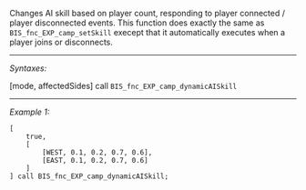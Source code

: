 Changes AI skill based on player count, responding to player connected / player disconnected events. This function does exactly the same as `BIS_fnc_EXP_camp_setSkill` execept that it automatically executes when a player joins or disconnects.


---
*Syntaxes:*

[mode, affectedSides] call `BIS_fnc_EXP_camp_dynamicAISkill`

---
*Example 1:*

```sqf
[
	true,
	[
		[WEST, 0.1, 0.2, 0.7, 0.6],
		[EAST, 0.1, 0.2, 0.7, 0.6]
	]
] call BIS_fnc_EXP_camp_dynamicAISkill;
```